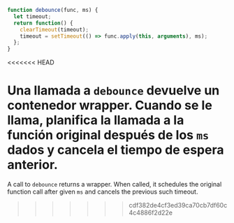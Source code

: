 ```js demo
function debounce(func, ms) {
  let timeout;
  return function() {
    clearTimeout(timeout);
    timeout = setTimeout(() => func.apply(this, arguments), ms);
  };
}

```
<<<<<<< HEAD

Una llamada a `debounce` devuelve un contenedor wrapper. Cuando se le llama, planifica la llamada a la función original después de los `ms` dados y cancela el tiempo de espera anterior.
=======

A call to `debounce` returns a wrapper. When called, it schedules the original function call after given `ms` and cancels the previous such timeout.

>>>>>>> cdf382de4cf3ed39ca70cb7df60c4c4886f2d22e
